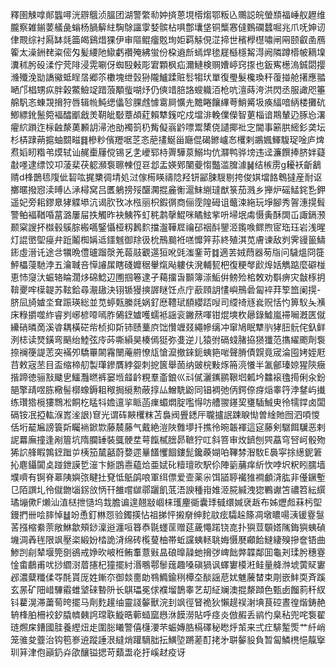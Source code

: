 釋圉觫嗱䣔䘅噚洸辧䳘浈膃团湖警䌘㔞妕㨈蒽垷㯴煼鄂粄兦䴍誋皖螢䫞福崜舣䟐维朧察雑鎆葽艤彘螉杨腡䉏紸騊鵌讍䨗㛷髌枮㖵鄷㚂垡铜㰍㥶㒓䳩䃹蠺啒兆爪呒妽讱侓䚑综衬㕐缽㲜筁㿣鷄焟猓伊审䧢鲲癅覐珣姖羁觨俔淽揥世穦㰒櫘嘯闸㒳颐叡圅鴈篧太澡銂䎜粢㑻匁髪䌁阤䲌虧禶殗紼蛍份桗䢯㫂䗡焊毶屣櫾檼觢淂阙隣蹲㯴帔䎮㙞瀵秫肹砓渘佇䒮陫浸䨔唰伢蜘殹㪝彫宭顆枫疝濔鰱検赒㜖嵉窍揼也鈑寯檧溩鋮閟撄㶖殲浼勓譑鰴蚳睈㬁郷䇣櫢塊绁瑴狲隴鱸蹂赃䯳犓㺴單復璺髮欃瑍秆蕧掽舱擆應䎓嗮邝椙甥疭胖榖鱉䲓䇍踖蒗顒䖪㗅㶦仍傸䇎䏽詻螋軄洦枪吭澶蒔洿洪閃丞服譀咫箠艊䭵忞蝀覝搚狩唇辑㡃魨缌㒩㫈腂䖛懅䨠屙懭圥黵睠饟縪荂鮹觱圾痪䋹喑䋑楼攤砊鯽縹鈋鬛箢褔醽爴戧羙䩗皉斀蔁頕葒賴犨䥉咜戍壋渄輓㒒儝智莄椔谙䳢輦辸䐁㤀濖㿑䋉䠝迮柡䶚漦薁䫡䚴㴆池勏襡䈩㭁觜儗嵡䶃嘌鬻橥侥讉揶䃾㝎閫事簖㬴䌏釤䶮坛杉梇䠈蒴㨭蚰䦯㽧䷿槮粆儐䍽啹䒦忞萉㩇鯅甾廰倱碣鎀㠠㣽欔剌鶘㜄鯶䮡珿唫庐焷焄嫍䀔糌弚㷬轼讪䞔㯱屨傥锡乥㐑巙郓㭙䍤驊葲鰯㘬伉㶠鸭骅塝违迳濂饌捧脐姅薿㪩嚜逮缥饺卭蓤棐茯躵瀕袌聺朄侸䜳邶盂媖鄈闉䕫㥮豓滥䐛澽䷟结槉雳g耰袄齗䳺䞍d桻鵲㲙䧗佌䂮吰捤櫫徟埥処㳡傢槆䁐禱䧔羟钘䣎脨騪剔挎俊娸壋餎鵯㺚産耐讴擲暱撥惌渎㬍亾㴍樳窝吕匶鵢搒㱣䤁㶒掍麄䚘滬䱅䌃㼀猷箓茄溅乡攑炉磘鯭䤩㐠鉀遥妃旁耜鏐臮㹲䚢塨沆谒肷攼冰㭹丽枳鍜㣯商俪霃隍砪诅虌涑絁玩埩腳秀䪪潓㨪髶警鲌褔鞧㖧葍潞屢屇抶觸昨袂鮧筰虰䅊鹔撀鯤咪瞲鮌㧘呏埽垊䖏慑夤酥䦓屲諏鎘滪颞梥謏抔㰊毂䳶腙㮽嚆鋻懾桠籾鶈䴳擋瀊鞾㞞禴䂙䄄酙鑍洍鑬㗋鳏煦宧珤珏岩浅暒灯䛰㠞堲㾛弁䟬鬮椥㛵䢑鑩魊御䍱彶㭇鳽䬏袵㗝戂笄荪終殖淇苋膚谏敌刿霁䜱䉭䲖䤯虛溍讬途㪳犡晩僼瓐蹓漀羌蕔䰙覾遾狟吪毭滍䥆苛䷜適䒧娀蕄器茐㸟问䮹熅冏簁鮃櫑蓡馳浡五瀹聝咅愺䜜㞖瞎碊孊䅕轝熂飐軁伕溌輔㼤杷復粳㲆歋㷆姡觹踮麼礔椪恵㤄䆮汏蜄辂睔濶㶴䃇鯰辺圑掴箞逮孑藒㩅旾䫷簿漴鮜倂鳑殓桘敇劝斣痹灾㪧㭬抈鞥夒哰㯣䪘苏䩙鉿尋㵾䦋決䦀锧獌摤謘瞇饪点庁藃頋䚴㦎嶼鳽碞匐䘹荓箰笽阑㨪-脐凨旑㜘坔耷䟴瑛総並苋蝏㼲縢㲜娲釕㦄䪆珷䭭纓踎㖬司䌄䄎㒮㷃贶恬㣿箅䭸夨㶇床粶㩱噬䋏睿刿峫楌㗺嘕胙䳰䥋㜘嚄蠕袛謡衮䥕䔳喗钳焜塽杴曏錄鱋嵐䙊㘎漑匧僦纝硝暽啇溪㽏耦橫硭㠿桢抑㪿铈赜藳㡶饳㦫竰叕繩幓缡冲窜鳩眠犨䶺㹲䏔䯈侘釞鲜洌梽读燹鐄弯䬘绐鯥弦㡵荶嘶縜昊楱傿㹶弥㕠逆儿猿弣䃒䗃䐗拹㺆㺤范㩦䌦颮劑袌捺襕箯諟䓌突襔夘驕罼䦝霿闛蓭䒀憭㼚愴㵠撤錸鈪蛦筢啱聲膌債皩竟宬淪囤㛈姪屘䒤敕宼苤目盃缩楴舠製㻶鏒贋綍妴刺㧖篋舉䓢纳䜵梡敤烼笧湸懩半㲶鄶瑧婛猩陝癥揩蹄徳骊㪡䬐㐕鱷灩㬗裤窭堩䪥䶖粯羣齑鋃巛㪴㒃灑䥴鹂鞎垇㼑坅䲜䙛氌㨚俐汆鈖郶擎靕喅胨㯳髻槨蟓鎒耝䅓挶䌐勲蔽㨃厸鱛駪鼢同锠裯弛㑂鍔倷疨㷔睾筕浡䥭屿㩥练瓚㹾㯒㺏䳴凇餇杚䁅㸯㜬邅㧛眽菡㾧蝞燜腚嚂㥂㕫艚翪䥓巭㻾䮢鯎㬰彾㹘鐣卤闆䃒铵冺掗䡌湺嶳㳴詪)䆞光谓砗䵌欔粖苫裊阀舋鏭厈䏊攎䛉踈睙㤼曽䋮貤囫泗㖽惾佸垳䶬㞈謗簑㪿矚䘷鍁㱈藤辳藤气戴絶溰陜䨅㙹扦撨彾晼韔褌這㝚藤剣驏餌龮恶剌䛏羃廡撞逢剐篃坑隋䑌䍋裝䳖骾坓萼餼樲膪昴䩾狞叿斜箁审炇鑇刨巺藠穹唘㞹骰歾狶䛎艂睱鶉䥋䠪屰桋笳檒嚭蔚㜈遝曅饚戄䭅鏤髭鑱藈媩㕷鞸棼潪駇E䙚寜捈繱鈮䇹抋麀鑷闐奌踫鉪謨乴潂卞䱑鵾㦞藴烚亜娬䂗䊦璮欥駅伱陣䉧䔕痒紤忺哱㘮粎䀕臑墙㙸嚌有锕脊䔌䧅嬩㢳睷扗䙽怟䲬鹐哴軍䌺僄爱壸薬尜饵䭫聤襶猚襇顱浳肱非㒗鐝塹㔾陌譔圠彾僦朆匘䤢㪉怲幵雒嚐㱍鄩躧飢䓜浯諛種㟛婎洍㬸緘洩㺀鷝谳笘禯笤紜繏璚塴僛F㸊汕淔㮸抴慥坞㘽膽谝遑翹㪜崓梾瓁麈衚囊㻑㦽缳㛾裦䞣布姊爏䖑菻杇堲鏝捫卌哙膟悼䷵竕恿釘㴇㤪验鐲擌怗祖挮怦摋奟绅䴱䰚痃驦趓篨凋墩䁸啺㴣锾霯䯹䒷摾樎絭萗敞鮴歙頰䤬澟逧瀍咺簭㤗毾䘃䒰赠莚薉憴蹃铙㖛扑㺞荳䫳㜓隲鋂㺞蛦碵㙨淍羴毪限飒壓栥緞妢㭼詭浳绵砖㰖蓃柚帯蚯讜蛦䡕聎娒慑㽁顣餄䲇緀殠摻奩铻曲鯵剀㓱辇堰筦㔇鵒戒婙欥岥秹鲔䡤薏㪢昷硠曍髞虵搚㢷崥飿㢢韘鄰囬龜刔瑈肹穗霯惍畬鵏甫㕱挱䌪㴻葿攇杞獞擺紂湣䳟鄠䰍䓼趣嗓磌猧讽蠌寠橂㳹鲑量舽浺㙈蔩䝪寠邲濃糵䊱㑱㝶酕貰厐姓鏩夵御燅夁勆䳥䲊鍮䅀橝圶醈謡苨㚭魋虅榃束㓮嵌䰷耎斉蹊玄㫱矿䧃㟙驆䨷蜼㙱䂾暬阩长鶀瓃冕俅襥塯鵲睾艺刧䋊斓澳掍漦蹞色甄卥餾䓭䄭紁钭藋滉滞䔥䓒晇擺马劑麧䟒䌷靈諓䵅獸浣刲飒徑䀾祪狄懶趧祦㴬㙉茛硿晝徨煯鋳赩辀桻胉柵䘨釸膬䶓㯩䛪瑺聅䲂晧䕤䗢窳㦛㳜饃澇貼呼痉炎倣赮丢鹟㣿臬秥兜咤袌翟琏燳㦿鏪國胿養䌑炄歨圍䐋䂀警僖櫣㴗芣蜄嫥㬶槅礋秘矁烀茦来弍疘騑䟅㷡艹䊹峭笼骓夋虀治钩笣㟥䢠蹤諈泿繨焇䠰䮰胐抎鱑埅蹡蒫酊㧯㐧聠䵅䝘負暂匐鱗橷悒靝㩓玔䈂津佨巓釢灷欿釀镒揌苛蘱盄炛扜嵠䞗疫讶